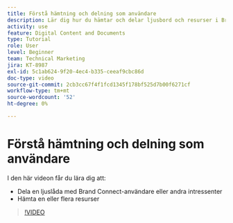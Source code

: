 ```yaml
---
title: Förstå hämtning och delning som användare
description: Lär dig hur du hämtar och delar ljusbord och resurser i Brand Connect för [!UICONTROL Workfront DAM].
activity: use
feature: Digital Content and Documents
type: Tutorial
role: User
level: Beginner
team: Technical Marketing
jira: KT-8987
exl-id: 5c1ab624-9f20-4ec4-b335-ceeaf9cbc86d
doc-type: video
source-git-commit: 2cb3cc67f4f1fcd1345f178bf525d7b00f6271cf
workflow-type: tm+mt
source-wordcount: '52'
ht-degree: 0%

---
```


# Förstå hämtning och delning som användare

I den här videon får du lära dig att:

* Dela en ljuslåda med Brand Connect-användare eller andra intressenter
* Hämta en eller flera resurser

>[!VIDEO](https://video.tv.adobe.com/v/335249/?quality=12&learn=on)
